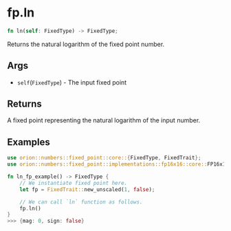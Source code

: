# fp.ln


```rust
fn ln(self: FixedType) -> FixedType;
```

Returns the natural logarithm of the fixed point number.

## Args

* `self`(`FixedType`) - The input fixed point

## Returns 

A fixed point representing the natural logarithm of the input number.

## Examples

```rust
use orion::numbers::fixed_point::core::{FixedType, FixedTrait};
use orion::numbers::fixed_point::implementations::fp16x16::core::FP16x16Impl;

fn ln_fp_example() -> FixedType {
    // We instantiate fixed point here.
    let fp = FixedTrait::new_unscaled(1, false);

    // We can call `ln` function as follows.
    fp.ln()
}
>>> {mag: 0, sign: false}
```
